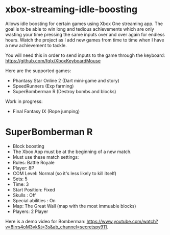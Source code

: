 # xbox-streaming-idle-boosting
Allows idle boosting for certain games using Xbox One streaming app.
The goal is to be able to win long and tedious achievements which are only wasting your time pressing the same inputs over and over again for endless hours.
Watch the project as I add new games from time to time when I have a new achievement to tackle.

You will need this in order to send inputs to the game through the keyboard:
https://github.com/fqlx/XboxKeyboardMouse

Here are the supported games:
- Phantasy Star Online 2 (Dart mini-game and story)
- SpeedRunners (Exp farming)
- SuperBomberman R (Destroy bombs and blocks)

Work in progress:
- Final Fantasy IX (Rope jumping)


# SuperBomberman R
- Block boosting
- The Xbox App must be at the beginning of a new match.
- Must use these match settings:
- Rules: Battle Royale
- Player: 8P
- COM Level: Normal (so it's less likely to kill itself)
- Sets: 5
- Time: 3
- Start Position: Fixed
- Skulls : Off
- Special abilities : On
- Map: The Great Wall (map with the most immuable blocks)
- Players: 2 Player

Here is a demo video for Bomberman: https://www.youtube.com/watch?v=8irrs4oM3vk&t=3s&ab_channel=secretspy911.
